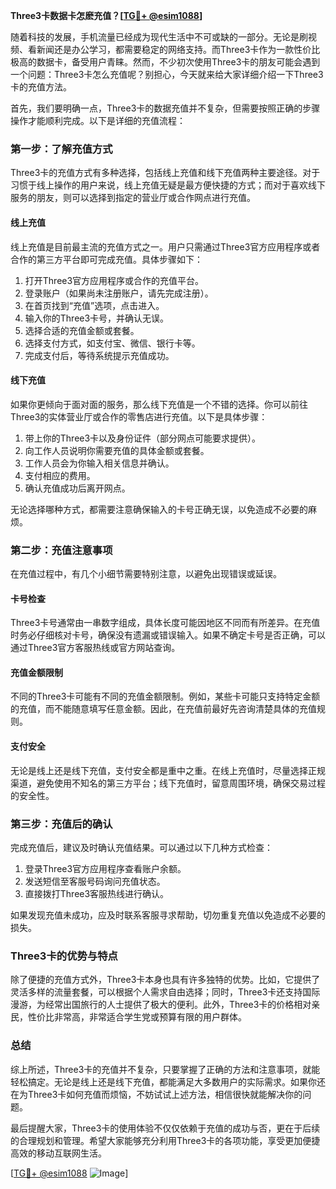 **Three3卡数据卡怎麽充值？[[TG💪+ @esim1088](https://t.me/s/esim1088)]**

随着科技的发展，手机流量已经成为现代生活中不可或缺的一部分。无论是刷视频、看新闻还是办公学习，都需要稳定的网络支持。而Three3卡作为一款性价比极高的数据卡，备受用户青睐。然而，不少初次使用Three3卡的朋友可能会遇到一个问题：Three3卡怎么充值呢？别担心，今天就来给大家详细介绍一下Three3卡的充值方法。

首先，我们要明确一点，Three3卡的数据充值并不复杂，但需要按照正确的步骤操作才能顺利完成。以下是详细的充值流程：

### **第一步：了解充值方式**
Three3卡的充值方式有多种选择，包括线上充值和线下充值两种主要途径。对于习惯于线上操作的用户来说，线上充值无疑是最方便快捷的方式；而对于喜欢线下服务的朋友，则可以选择到指定的营业厅或合作网点进行充值。

#### **线上充值**
线上充值是目前最主流的充值方式之一。用户只需通过Three3官方应用程序或者合作的第三方平台即可完成充值。具体步骤如下：
1. 打开Three3官方应用程序或合作的充值平台。
2. 登录账户（如果尚未注册账户，请先完成注册）。
3. 在首页找到“充值”选项，点击进入。
4. 输入你的Three3卡号，并确认无误。
5. 选择合适的充值金额或套餐。
6. 选择支付方式，如支付宝、微信、银行卡等。
7. 完成支付后，等待系统提示充值成功。

#### **线下充值**
如果你更倾向于面对面的服务，那么线下充值是一个不错的选择。你可以前往Three3的实体营业厅或合作的零售店进行充值。以下是具体步骤：
1. 带上你的Three3卡以及身份证件（部分网点可能要求提供）。
2. 向工作人员说明你需要充值的具体金额或套餐。
3. 工作人员会为你输入相关信息并确认。
4. 支付相应的费用。
5. 确认充值成功后离开网点。

无论选择哪种方式，都需要注意确保输入的卡号正确无误，以免造成不必要的麻烦。

### **第二步：充值注意事项**
在充值过程中，有几个小细节需要特别注意，以避免出现错误或延误。

#### **卡号检查**
Three3卡号通常由一串数字组成，具体长度可能因地区不同而有所差异。在充值时务必仔细核对卡号，确保没有遗漏或错误输入。如果不确定卡号是否正确，可以通过Three3官方客服热线或官方网站查询。

#### **充值金额限制**
不同的Three3卡可能有不同的充值金额限制。例如，某些卡可能只支持特定金额的充值，而不能随意填写任意金额。因此，在充值前最好先咨询清楚具体的充值规则。

#### **支付安全**
无论是线上还是线下充值，支付安全都是重中之重。在线上充值时，尽量选择正规渠道，避免使用不知名的第三方平台；线下充值时，留意周围环境，确保交易过程的安全性。

### **第三步：充值后的确认**
完成充值后，建议及时确认充值结果。可以通过以下几种方式检查：
1. 登录Three3官方应用程序查看账户余额。
2. 发送短信至客服号码询问充值状态。
3. 直接拨打Three3客服热线进行确认。

如果发现充值未成功，应及时联系客服寻求帮助，切勿重复充值以免造成不必要的损失。

### **Three3卡的优势与特点**
除了便捷的充值方式外，Three3卡本身也具有许多独特的优势。比如，它提供了灵活多样的流量套餐，可以根据个人需求自由选择；同时，Three3卡还支持国际漫游，为经常出国旅行的人士提供了极大的便利。此外，Three3卡的价格相对亲民，性价比非常高，非常适合学生党或预算有限的用户群体。

### **总结**
综上所述，Three3卡的充值并不复杂，只要掌握了正确的方法和注意事项，就能轻松搞定。无论是线上还是线下充值，都能满足大多数用户的实际需求。如果你还在为Three3卡如何充值而烦恼，不妨试试上述方法，相信很快就能解决你的问题。

最后提醒大家，Three3卡的使用体验不仅仅依赖于充值的成功与否，更在于后续的合理规划和管理。希望大家能够充分利用Three3卡的各项功能，享受更加便捷高效的移动互联网生活。

[[TG💪+ @esim1088](https://t.me/s/esim1088) ![Image](https://i.postimg.cc/4NQfJmqS/Snipaste-2025-05-13-00-14-12.png)]